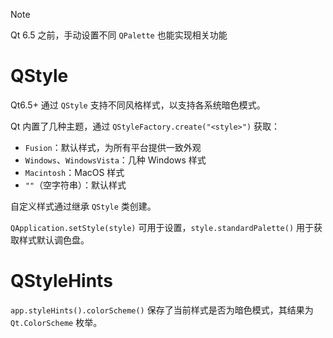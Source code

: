 > [!note]
> Qt 6.5 之前，手动设置不同 `QPalette` 也能实现相关功能
# QStyle

Qt6.5+ 通过 `QStyle` 支持不同风格样式，以支持各系统暗色模式。

Qt 内置了几种主题，通过 `QStyleFactory.create("<style>")` 获取：
- `Fusion`：默认样式，为所有平台提供一致外观
- `Windows`、`WindowsVista`：几种 Windows 样式
- `Macintosh`：MacOS 样式
- `""`（空字符串）：默认样式

自定义样式通过继承 `QStyle` 类创建。

`QApplication.setStyle(style)` 可用于设置，`style.standardPalette()` 用于获取样式默认调色盘。
# QStyleHints

`app.styleHints().colorScheme()` 保存了当前样式是否为暗色模式，其结果为 `Qt.ColorScheme` 枚举。